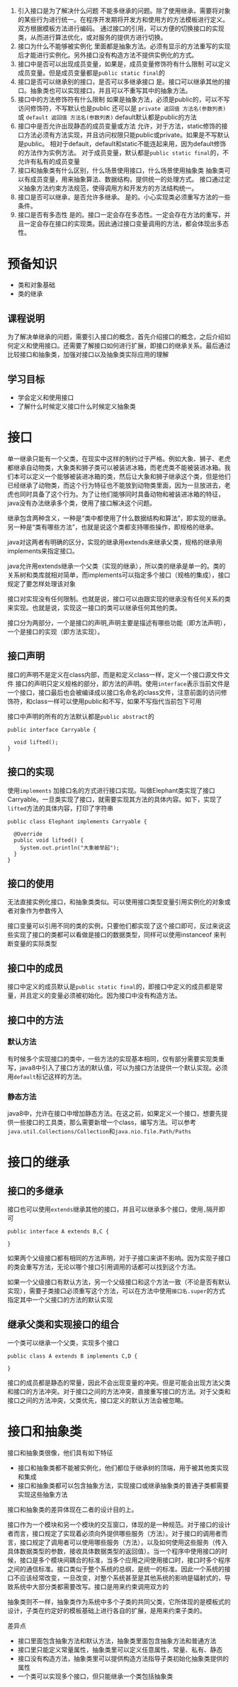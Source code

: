 ##
1. 引入接口是为了解决什么问题
不能多继承的问题。除了使用继承，需要将对象的某些行为进行统一。在程序开发期将开发方和使用方的方法模板进行定义。双方根据模板方法进行编码。
通过接口的引用，可以方便的切换接口的实现类，从而进行算法优化，或对服务的提供方进行切换。
2. 接口为什么不能够被实例化
里面都是抽象方法。必须有显示的方法重写的实现后才能进行实例化。另外接口没有构造方法不提供实例化的方式。
3. 接口中是否可以出现成员变量，如果是，成员变量修饰符有什么限制
可以定义成员变量。但是成员变量都是`public static final`的
4. 接口是否可以继承别的接口，是否可以多继承接口
是。接口可以继承其他的接口。抽象类也可以实现接口，并且可以不重写其中的抽象方法。
5. 接口中的方法修饰符有什么限制
如果是抽象方法，必须是public的，可以不写访问修饰符，不写默认也是public
还可以是 `private 返回值 方法名(参数列表)` 或 `default 返回值 方法名(参数列表)` default默认都是public的方法
6. 接口中是否允许出现静态的成员变量或方法
允许，对于方法，static修饰的接口方法必须有方法实现，并且访问权限只能public或private。如果是不写默认是public。
相对于default，default和static不能连起来用，因为default修饰的方法作为实例方法。
对于成员变量，默认都是`public static final`的，不允许有私有的成员变量
7. 接口和抽象类有什么区别，什么场景使用接口，什么场景使用抽象类
抽象类可以有成员变量，用来抽象算法、数据结构，提供统一的处理方式。
接口通过定义抽象方法约束方法规范，使得调用方和开发方的方法结构统一。
8. 接口是否可以继承，是否允许多继承。
是的。小心实现类必须重写方法的一些条件。
9. 接口是否有多态性
是的。接口一定会存在多态性。一定会存在方法的重写，并且一定会存在接口的实现类。因此通过接口变量调用的方法，都会体现出多态性。


# 预备知识

* 类和对象基础
* 类的继承

## 课程说明

为了解决单继承的问题，需要引入接口的概念，首先介绍接口的概念，之后介绍如何定义和使用接口。还需要了解接口如何进行扩展，即接口的继承关系。最后通过比较接口和抽象类，加强对接口以及抽象类实际应用的理解

## 学习目标

- 学会定义和使用接口
- 了解什么时候定义接口什么时候定义抽象类

# 接口

单一继承只能有一个父类，在现实中这样的制约过于严格。例如大象、狮子、老虎都继承自动物类，大象类和狮子类可以被装进冰箱，而老虎类不能被装进冰箱。我们本可以定义一个能够被装进冰箱的类，然后让大象和狮子继承这个类，但是他们已经继承了动物类，而这个行为特征也不能放到动物类里面，因为一旦放进去，老虎也同时具备了这个行为。为了让他们能够同时具备动物和被装进冰箱的特征，java没有办法继承多个类，使用了接口解决这个问题。

继承包含两种含义，一种是“类中都使用了什么数据结构和算法”，即实现的继承。另一种是“类有哪些方法”，也就是说这个类都支持哪些操作，即规格的继承。

java对这两者有明确的区分，实现的继承用extends来继承父类，规格的继承用implements来指定接口。

java允许用extends继承一个父类（实现的继承），所以类的继承是单一的。类的关系树和类库就相对简单，而implements可以指定多个接口（规格的集成），接口规定了要怎样处理该对象

接口对实现没有任何限制。也就是说，接口可以由跟实现的继承没有任何关系的类来实现。也就是说，实现这一接口的类可以继承任何其他的类。

接口分为两部分，一个是接口的声明,声明主要是描述有哪些功能（即方法声明），一个是接口的实现（即方法实现）。

## 接口声明

接口的声明不是定义在class内部，而是和定义class一样，定义一个接口源文件文件 接口的声明只定义规格的部分，即方法的声明。使用`interface`表示当前文件是一个接口，接口最后也会被编译成以接口名命名的class文件，注意前面的访问修饰符，和class一样可以使用public和不写，如果不写指代当前包下可用

接口中声明的所有的方法默认都是`public abstract`的

```
public interface Carryable {

  void lifted();
}
```

## 接口的实现

使用`implements` 加接口名的方式进行接口实现。叫做Elephant类实现了接口Carryable。一旦类实现了接口，就需要实现其方法的具体内容。如下，实现了`lifted`方法的具体内容，打印了字符串

```
public class Elephant implements Carryable {

  @Override
  public void lifted() {
    System.out.println("大象被举起");
  }
}
```

## 接口的使用

无法直接实例化接口，和抽象类类似。可以使用接口类型变量引用实例化的对象或者对象作为参数传入

接口变量可以引用不同的类的实例，只要他们都实现了这个接口即可，反过来说这些实现了接口的类都可以看做是接口的数据类型，同样可以使用instanceof 来判断变量的实际类型

## 接口中的成员

接口中定义的成员默认是`public static final`的，即接口中定义的成员都是常量，并且定义的变量必须被初始化。因为接口中没有构造方法。

## 接口中的方法

### 默认方法

有时候多个实现接口的类中，一些方法的实现基本相同，仅有部分需要实现类重写，java8中引入了接口方法的默认值，可以为接口方法提供一个默认实现。必须用`default`标记这样的方法。

### 静态方法

java8中，允许在接口中增加静态方法。在这之前，如果定义一个接口，想要先提供一些接口的工具类，那么需要新增一个class，编写方法。可以参考 `java.util.Collections/Collection`和`java.nio.file.Path/Paths`

# 接口的继承

## 接口的多继承

接口也可以使用`extends`继承其他的接口，并且可以继承多个接口，使用`,`隔开即可

```
public interface A extends B,C {
    
}
```

如果两个父级接口都有相同的方法声明，对于子接口来讲不影响。因为实现子接口的类会重写方法，无论以哪个接口引用调用的话都可以找到这个方法。

如果一个父级接口有默认方法，另一个父级接口和这个方法一致（不论是否有默认实现），需要子类接口必须重写这个方法，可以在方法中使用`接口名.super`的方式指定其中一个父接口的方法的默认实现

## 继承父类和实现接口的组合

一个类可以继承一个父类，实现多个接口

```
public class A extends B implements C,D {
    
}
```

接口的成员都是静态的常量，因此不会出现变量的冲突。但是可能会出现方法父类和接口的方法冲突。对于接口之间的方法冲突，直接重写接口的方法。对于父类和接口之间的方法冲突，父类优先，接口定义的默认方法会被忽略。

# 接口和抽象类

接口和抽象类很像，他们具有如下特征

- 接口和抽象类都不能被实例化，他们都位于继承树的顶端，用于被其他类实现和集成
- 接口和抽象类都可以包含抽象方法，实现接口或继承抽象类的普通子类都需要实现这些抽象方法

接口和抽象类的差异体现在二者的设计目的上。

接口作为一个模块和另一个模块的交互窗口，体现的是一种规范。对于接口的设计者而言，接口规定了实现着必须向外提供哪些服务（方法）。对于接口的调用者而言，接口规定了调用者可以使用哪些服务（方法），以及如何使用这些服务（传入具体数据类型的参数，接收具体数据类型的返回值）。当一个程序中使用接口的时候，接口是多个模块间耦合的标准，当多个应用之间使用接口时，接口时多个程序之间的通信标准。接口类似于整个系统的总纲，是统一的标准。因此一个系统的接口不应该经常改变，一旦改变，对整个系统甚至是其他系统的影响是辐射式的，导致系统中大部分类都需要改写。接口是用来约束调用双方的

抽象类则不一样，抽象类作为系统中多个子类的共同父类，它所体现的是模板式的设计，子类在约定好的模板基础上进行各自的扩展，是用来约束子类的。

差异点

- 接口里面包含抽象方法和默认方法，抽象类里面包含抽象方法和普通方法
- 接口里只能定义常量属性，抽象类里可以定义任意属性，常量、私有、静态
- 接口没有构造方法，抽象类里可以提供构造方法指导子类初始化抽象类提供的属性
- 一个类可以实现多个接口，但只能继承一个类包括抽象类